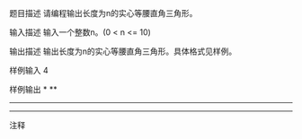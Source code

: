 题目描述
请编程输出长度为n的实心等腰直角三角形。


输入描述
输入一个整数n。(0 < n <= 10)


输出描述
输出长度为n的实心等腰直角三角形。具体格式见样例。


样例输入
4

样例输出
*
**
***
****

注释
